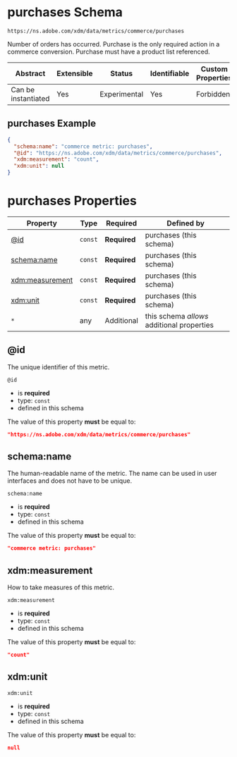 
# purchases Schema

```
https://ns.adobe.com/xdm/data/metrics/commerce/purchases
```

Number of orders has occurred. Purchase is the only required action in a commerce conversion. Purchase must have a product list referenced.

| Abstract | Extensible | Status | Identifiable | Custom Properties | Additional Properties | Defined In |
|----------|------------|--------|--------------|-------------------|-----------------------|------------|
| Can be instantiated | Yes | Experimental | Yes | Forbidden | Permitted | [data/purchases.schema.json](data/purchases.schema.json) |

## purchases Example
```json
{
  "schema:name": "commerce metric: purchases",
  "@id": "https://ns.adobe.com/xdm/data/metrics/commerce/purchases",
  "xdm:measurement": "count",
  "xdm:unit": null
}
```

# purchases Properties

| Property | Type | Required | Defined by |
|----------|------|----------|------------|
| [@id](#@id) | `const` | **Required** | purchases (this schema) |
| [schema:name](#schemaname) | `const` | **Required** | purchases (this schema) |
| [xdm:measurement](#xdmmeasurement) | `const` | **Required** | purchases (this schema) |
| [xdm:unit](#xdmunit) | `const` | **Required** | purchases (this schema) |
| `*` | any | Additional | this schema *allows* additional properties |

## @id

The unique identifier of this metric.

`@id`
* is **required**
* type: `const`
* defined in this schema

The value of this property **must** be equal to:

```json
"https://ns.adobe.com/xdm/data/metrics/commerce/purchases"
```





## schema:name

The human-readable name of the metric. The name can be used in user interfaces and does not have to be unique.

`schema:name`
* is **required**
* type: `const`
* defined in this schema

The value of this property **must** be equal to:

```json
"commerce metric: purchases"
```





## xdm:measurement

How to take measures of this metric.

`xdm:measurement`
* is **required**
* type: `const`
* defined in this schema

The value of this property **must** be equal to:

```json
"count"
```





## xdm:unit


`xdm:unit`
* is **required**
* type: `const`
* defined in this schema

The value of this property **must** be equal to:

```json
null
```




